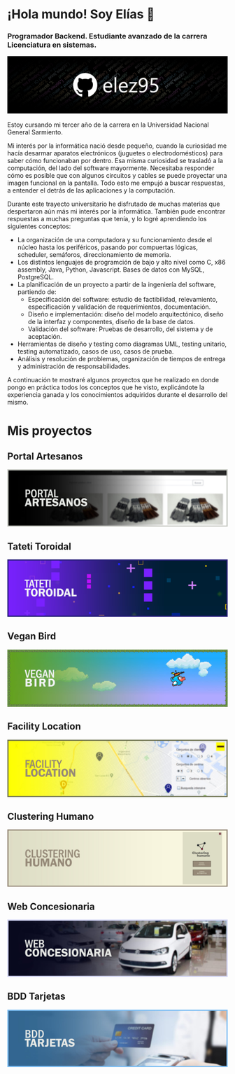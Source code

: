 # ¡Hola mundo! Soy Elías 👋
### Programador Backend. Estudiante avanzado de la carrera Licenciatura en sistemas.
![header](header-readme.jpg)

Estoy cursando mi tercer año de la carrera en la Universidad Nacional General Sarmiento. 

Mi interés por la informática nació desde pequeño, cuando la curiosidad me hacía desarmar aparatos electrónicos (juguetes o electrodomésticos) para saber cómo funcionaban por dentro. Esa misma curiosidad se trasladó a la computación, del lado del software mayormente. Necesitaba responder cómo es posible que con algunos circuitos y cables se puede proyectar una imagen funcional en la pantalla. Todo esto me empujó a buscar respuestas, a entender el detrás de las aplicaciones y la computación.

Durante este trayecto universitario he disfrutado de muchas materias que despertaron aún más mi interés por la informática. También pude encontrar respuestas a muchas preguntas que tenía, y lo logré aprendiendo los siguientes conceptos: 
- La organización de una computadora y su funcionamiento desde el núcleo hasta los periféricos, pasando por compuertas lógicas, scheduler, semáforos, direccionamiento de memoria.
- Los distintos lenguajes de programción de bajo y alto nivel como C, x86 assembly, Java, Python, Javascript. Bases de datos con MySQL, PostgreSQL.
- La planificación de un proyecto a partir de la ingeniería del software, partiendo de:
  - Especificación del software: estudio de factibilidad, relevamiento, especificación y validación de requerimientos, documentación.
  - Diseño e implementación: diseño del modelo arquitectónico, diseño de la interfaz y componentes, diseño de la base de datos.
  - Validación del software: Pruebas de desarrollo, del sistema y de aceptación.
- Herramientas de diseño y testing como diagramas UML, testing unitario, testing automatizado, casos de uso, casos de prueba.
- Análisis y resolución de problemas, organización de tiempos de entrega y administración de responsabilidades.

A continuación te mostraré algunos proyectos que he realizado en donde pongo en práctica todos los conceptos que he visto, explicándote la experiencia ganada y los conocimientos adquiridos durante el desarrollo del mismo.



# Mis proyectos


## Portal Artesanos

<a href="https://github.com/elez95/Portal-Artesanos">
  <img src="https://github.com/elez95/Portal-Artesanos/blob/main/README%20images/banner-portal-artesanos.jpg" alt="Texto alternativo">
</a>

## Tateti Toroidal

<a href="https://github.com/elez95/Tateti-Toroidal">
  <img src="bannerTateti.jpg" alt="Ir al repositorio">
</a>


## Vegan Bird

<a href="https://github.com/elez95/Vegan-Bird">
  <img src="bannerVeganBird.jpg" alt="Ir al repositorio">
</a>

## Facility Location

<a href="https://github.com/elez95/Facility-Location">
  <img src="bannerFacilityLocation.jpg" alt="Ir al repositorio">
</a>


## Clustering Humano


<a href="https://github.com/elez95/Clustering-humano">
  <img src="bannerClusteringHumano.jpg" alt="Texto alternativo">
</a>



## Web Concesionaria

<a href="https://github.com/elez95/Web-Concesionaria">
  <img src="https://github.com/elez95/Web-Concesionaria/blob/main/imagenes-readme/banner-web-concesionaria.jpg" alt="Texto alternativo">
</a>

## BDD Tarjetas

<a href="https://github.com/elez95/BDD-Tarjetas">
  <img src="https://github.com/elez95/BDD-Tarjetas/blob/main/Imagenes-readme/banner-tarjetas.jpg" alt="Texto alternativo">
</a>
<!--
**elez95/elez95** is a ✨ _special_ ✨ repository because its `README.md` (this file) appears on your GitHub profile.

Here are some ideas to get you started:

- 🔭 I’m currently working on ...
- 🌱 I’m currently learning ...
- 👯 I’m looking to collaborate on ...
- 🤔 I’m looking for help with ...
- 💬 Ask me about ...
- 📫 How to reach me: ...
- 😄 Pronouns: ...
- ⚡ Fun fact: ...
-->
